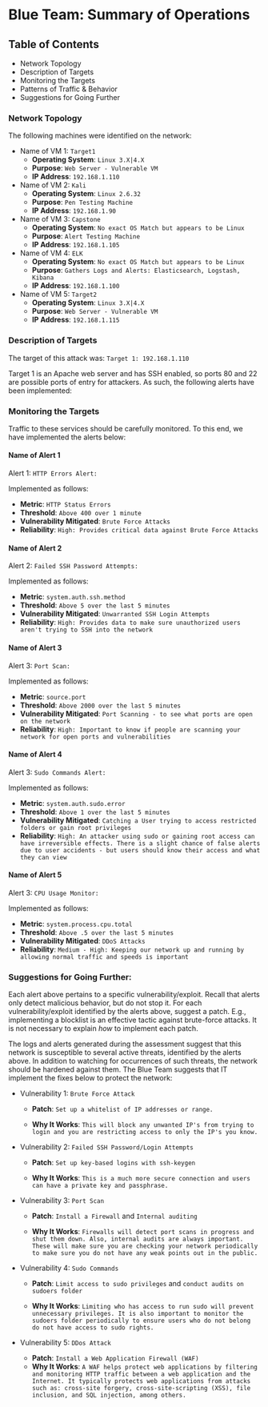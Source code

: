 # Blue Team: Summary of Operations

## Table of Contents
- Network Topology
- Description of Targets
- Monitoring the Targets
- Patterns of Traffic & Behavior
- Suggestions for Going Further

### Network Topology

The following machines were identified on the network:
- Name of VM 1: `Target1`
  - **Operating System**: `Linux 3.X|4.X`
  - **Purpose**: `Web Server - Vulnerable VM`
  - **IP Address**: `192.168.1.110`
- Name of VM 2: `Kali`
  - **Operating System**: `Linux 2.6.32`  
  - **Purpose**: `Pen Testing Machine`
  - **IP Address**: `192.168.1.90`
- Name of VM 3: `Capstone` 
  - **Operating System**: `No exact OS Match but appears to be Linux`
  - **Purpose**: `Alert Testing Machine`
  - **IP Address**: `192.168.1.105`
- Name of VM 4: `ELK`
  - **Operating System**: `No exact OS Match but appears to be Linux`  
  - **Purpose**: `Gathers Logs and Alerts: Elasticsearch, Logstash, Kibana`
  - **IP Address**: `192.168.1.100`
- Name of VM 5: `Target2` 
  - **Operating System**: `Linux 3.X|4.X`
  - **Purpose**: `Web Server - Vulnerable VM`
  - **IP Address**: `192.168.1.115`

### Description of Targets

The target of this attack was: `Target 1: 192.168.1.110`

Target 1 is an Apache web server and has SSH enabled, so ports 80 and 22 are possible ports of entry for attackers. As such, the following alerts have been implemented:

### Monitoring the Targets

Traffic to these services should be carefully monitored. To this end, we have implemented the alerts below:

#### Name of Alert 1
Alert 1: `HTTP Errors Alert:`

Implemented as follows:
  - **Metric**: `HTTP Status Errors`
  - **Threshold**: `Above 400 over 1 minute`
  - **Vulnerability Mitigated**: `Brute Force Attacks`
  - **Reliability**: `High: Provides critical data against Brute Force Attacks`

#### Name of Alert 2
Alert 2: `Failed SSH Password Attempts:`

Implemented as follows:
  - **Metric**: `system.auth.ssh.method`
  - **Threshold**: `Above 5 over the last 5 minutes`
  - **Vulnerability Mitigated**: `Unwarranted SSH Login Attempts`
  - **Reliability**: `High: Provides data to make sure unauthorized users aren't trying to SSH into the network`

#### Name of Alert 3
Alert 3: `Port Scan:`

Implemented as follows:
  - **Metric**: `source.port`
  - **Threshold**: `Above 2000 over the last 5 minutes`
  - **Vulnerability Mitigated**: `Port Scanning - to see what ports are open on the network`
  - **Reliability**: `High: Important to know if people are scanning your network for open ports and vulnerabilities`

#### Name of Alert 4
Alert 3: `Sudo Commands Alert:`

Implemented as follows:
  - **Metric**: `system.auth.sudo.error`
  - **Threshold**: `Above 1 over the last 5 minutes`
  - **Vulnerability Mitigated**: `Catching a User trying to access restricted folders or gain root privileges`
  - **Reliability**: `High: An attacker using sudo or gaining root access can have irreversible effects. There is a slight chance of false alerts due to user accidents - but users should know their access and what they can view`

  #### Name of Alert 5
Alert 3: `CPU Usage Monitor:`

Implemented as follows:
  - **Metric**: `system.process.cpu.total`
  - **Threshold**: `Above .5 over the last 5 minutes`
  - **Vulnerability Mitigated**: `DDoS Attacks`
  - **Reliability**: `Medium - High: Keeping our network up and running by allowing normal traffic and speeds is important`


### Suggestions for Going Further:
Each alert above pertains to a specific vulnerability/exploit. Recall that alerts only detect malicious behavior, but do not stop it. For each vulnerability/exploit identified by the alerts above, suggest a patch. E.g., implementing a blocklist is an effective tactic against brute-force attacks. It is not necessary to explain _how_ to implement each patch.

The logs and alerts generated during the assessment suggest that this network is susceptible to several active threats, identified by the alerts above. In addition to watching for occurrences of such threats, the network should be hardened against them. The Blue Team suggests that IT implement the fixes below to protect the network:

- Vulnerability 1: `Brute Force Attack`
  - **Patch**: `Set up a whitelist of IP addresses or range.` 
  
  - **Why It Works**: `This will block any unwanted IP's from trying to login and you are restricting access to only the IP's you know.` 
 
- Vulnerability 2: `Failed SSH Password/Login Attempts`
  - **Patch**: `Set up key-based logins with ssh-keygen`

  - **Why It Works**: `This is a much more secure connection and users can have a private key and passphrase.` 

- Vulnerability 3: `Port Scan`
  - **Patch**: `Install a Firewall` and `Internal auditing`  

  - **Why It Works**: `Firewalls will detect port scans in progress and shut them down. Also, internal audits are always important. These will make sure you are checking your network periodically to make sure you do not have any weak points out in the public.` 

- Vulnerability 4: `Sudo Commands`
  - **Patch**: `Limit access to sudo privileges` and `conduct audits on sudoers folder`

  - **Why It Works**: `Limiting who has access to run sudo will prevent unnecessary privileges. It is also important to monitor the sudoers folder periodically to ensure users who do not belong do not have access to sudo rights.` 

- Vulnerability 5: `DDos Attack`
  - **Patch**: 
  `Install a Web Application Firewall (WAF)`
  - **Why It Works**: 
  `A WAF helps protect web applications by filtering and monitoring HTTP traffic between a web application and the Internet. It typically protects web applications from attacks such as: cross-site forgery, cross-site-scripting (XSS), file inclusion, and SQL injection, among others.`
